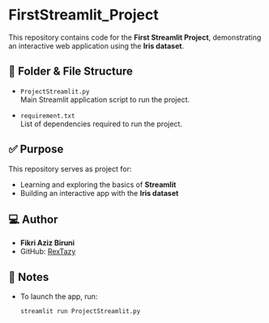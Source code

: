 # FirstStreamlit_Project

This repository contains code for the **First Streamlit Project**, demonstrating an interactive web application using the **Iris dataset**.

## 📁 Folder & File Structure

- `ProjectStreamlit.py`  
  Main Streamlit application script to run the project.  

- `requirement.txt`  
  List of dependencies required to run the project.  

## ✅ Purpose

This repository serves as project for:

- Learning and exploring the basics of **Streamlit**  
- Building an interactive app with the **Iris dataset**  

## 💻 Author

- **Fikri Aziz Biruni**  
- GitHub: [RexTazy](https://github.com/RexTazy)  

## 📌 Notes

- To launch the app, run:  

  ```bash
  streamlit run ProjectStreamlit.py
